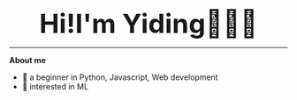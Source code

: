 <div align='center'><font size='150'><b>Hi!I'm Yiding🙋🏻‍♀️</b></font></div>

------
**About me**
- 🌱 a beginner in Python, Javascript, Web development
- 🤖 interested in ML



